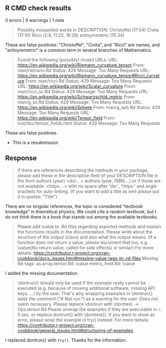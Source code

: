 ## R CMD check results

0 errors \| 0 warnings \| 1 note

> Possibly misspelled words in DESCRIPTION: Christoffel (17:54) Civita
> (17:10) Ricci (2:8, 11:23, 18:28) antisymmetric (15:34)

These are false positives: "Christoffel", "Civita", and "Ricci" are
names, and "antisymmetric" is a common term in several branches of
Mathematics.


> Found the following (possibly) invalid URLs:
>  URL: https://en.wikipedia.org/wiki/Riemann_curvature_tensor
>    From: man/riemann.Rd
>    Status: 429
>    Message: Too Many Requests
>  URL: https://en.wikipedia.org/wiki/Riemann_curvature_tensor#Ricci_curvature
>    From: man/ricci.Rd
>    Status: 429
>    Message: Too Many Requests
>  URL: https://en.wikipedia.org/wiki/Scalar_curvature
>    From: man/ricci_sc.Rd
>    Status: 429
>    Message: Too Many Requests
>  URL: https://en.wikipedia.org/wiki/Schwarzschild_metric
>    From: man/g_ss.Rd
>    Status: 429
>    Message: Too Many Requests
>  URL: https://en.wikipedia.org/wiki/Sphere
>    From: man/g_sph.Rd
>    Status: 429
>    Message: Too Many Requests
>  URL: https://en.wikipedia.org/wiki/Tensor_field
>    From: inst/doc/tensor_fields.html
>    Status: 429
>    Message: Too Many Requests

These are false positives.


-   This is a resubmission

## Response

> If there are references describing the methods in your package, please
> add these in the description field of your DESCRIPTION file in the
> form authors (year) \<doi:...\> authors (year, ISBN:...) or if those
> are not available: \<https:...\> with no space after 'doi:', 'https:'
> and angle brackets for auto-linking. (If you want to add a title as
> well please put it in quotes: "Title")

There are no singular references, the topic is considered "textbook
knowledge" in theoretical physics. We could cite a random textbook, but
I do not think there is a book that stands out among the available
textbooks.

> Please add \value to .Rd files regarding exported methods and explain
> the functions results in the documentation. Please write about the
> structure of the output (class) and also what the output means. (If a
> function does not return a value, please document that too, e.g.
> \value{No return value, called for side effects} or similar) For more
> details:
> <https://contributor.r-project.org/cran-cookbook/docs_issues.html#missing-value-tags-in-.rd-files>
> Missing Rd-tags: as.array.tensor.Rd: \value metric_field.Rd: \value

I added the missing documentation.

> \dontrun{} should only be used if the example really cannot be
> executed (e.g. because of missing additional software, missing API
> keys, ...) by the user. That's why wrapping examples in \dontrun{}
> adds the comment ("\# Not run:") as a warning for the user. Does not
> seem necessary. Please replace \dontrun with \donttest. -\>
> Ops.tensor.Rd Please unwrap the examples if they are executable in \<
> 5 sec, or replace dontrun{} with \donttest{}. If you want to show an
> error, please wrap the example in try() instead. For more details:
> <https://contributor.r-project.org/cran-cookbook/general_issues.html#structuring-of-examples>

I replaced dontrun{} with `try()`. Thanks for the information.

